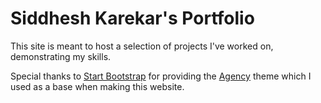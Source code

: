 # Siddhesh Karekar's Portfolio

This site is meant to host a selection of projects I've worked on, demonstrating my skills.

Special thanks to [Start Bootstrap](http://startbootstrap.com/) for providing the [Agency](https://startbootstrap.com/template-overviews/agency/) theme which I used as a base when making this website.